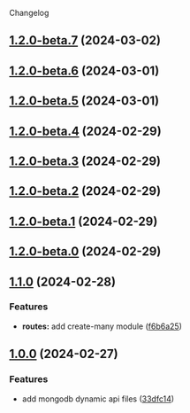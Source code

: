 Changelog

## [1.2.0-beta.7](https://github.com/MikeDev75015/mongodb-dynamic-api/compare/prerelease...1.2.0-beta.7) (2024-03-02)

## [1.2.0-beta.6](https://github.com/MikeDev75015/mongodb-dynamic-api/compare/prerelease...1.2.0-beta.6) (2024-03-01)

## [1.2.0-beta.5](https://github.com/MikeDev75015/mongodb-dynamic-api/compare/prerelease...1.2.0-beta.5) (2024-03-01)

## [1.2.0-beta.4](https://github.com/MikeDev75015/mongodb-dynamic-api/compare/prerelease...1.2.0-beta.4) (2024-02-29)

## [1.2.0-beta.3](https://github.com/MikeDev75015/mongodb-dynamic-api/compare/prerelease...1.2.0-beta.3) (2024-02-29)

## [1.2.0-beta.2](https://github.com/MikeDev75015/mongodb-dynamic-api/compare/prerelease...1.2.0-beta.2) (2024-02-29)

## [1.2.0-beta.1](https://github.com/MikeDev75015/mongodb-dynamic-api/compare/prerelease...1.2.0-beta.1) (2024-02-29)

## [1.2.0-beta.0](https://github.com/MikeDev75015/mongodb-dynamic-api/compare/prerelease...1.2.0-beta.0) (2024-02-29)

## [1.1.0](https://github.com/MikeDev75015/mongodb-dynamic-api/compare/mongodb-dynamic-api-v1.1.0...mongodb-dynamic-api-v1.2.0) (2024-02-28)


### Features

* **routes:** add create-many module ([f6b6a25](https://github.com/MikeDev75015/mongodb-dynamic-api/commit/f6b6a25edfc924ce5e305951db97c353465156e3))

## [1.0.0](https://github.com/MikeDev75015/mongodb-dynamic-api/compare/mongodb-dynamic-api-v1.0.0...mongodb-dynamic-api-v1.1.0) (2024-02-27)


### Features

* add mongodb dynamic api files ([33dfc14](https://github.com/MikeDev75015/mongodb-dynamic-api/commit/33dfc143d34e31c802a5d1adb5e8d99ad5aadc6f))
